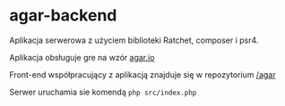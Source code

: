 # agar-backend
Aplikacja serwerowa z użyciem biblioteki Ratchet, 
composer i psr4.

Aplikacja obsługuje gre na wzór [agar.io](https://agar.io/)

Front-end współpracujący z aplikacją znajduje się w repozytorium [/agar](https://github.com/michalch775/agar)

Serwer uruchamia sie komendą `php src/index.php`
